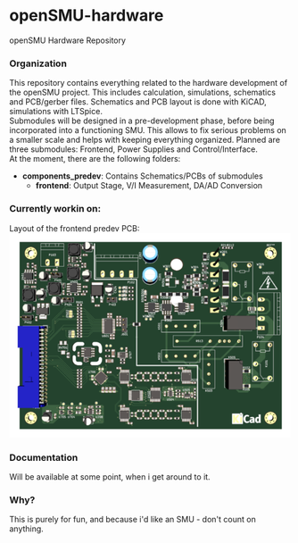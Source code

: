 # openSMU-hardware
openSMU Hardware Repository

### Organization
This repository contains everything related to the hardware development of the openSMU project. This includes calculation, simulations, schematics and PCB/gerber files. Schematics and PCB layout is done with KiCAD, simulations with LTSpice.<br />
Submodules will be designed in a pre-development phase, before being incorporated into a functioning SMU. This allows to fix serious problems on a smaller scale and helps with keeping everything organized. Planned are three submodules: Frontend, Power Supplies and Control/Interface.<br />
At the moment, there are the following folders:<br />
+ **components_predev**: Contains Schematics/PCBs of submodules
  + **frontend**: Output Stage, V/I Measurement, DA/AD Conversion

### Currently workin on:
Layout of the frontend predev PCB:<br />
![alt text](https://raw.githubusercontent.com/tloewner/openSMU-hardware/master/components_predev/frontend/hardware/status_pcb.png "Status Frontend PCB")

### Documentation
Will be available at some point, when i get around to it. 

### Why?
This is purely for fun, and because i'd like an SMU - don't count on anything.